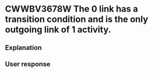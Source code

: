 # CWWBV3678W The 0 link has a transition condition and is the only outgoing link of 1 activity.

## Explanation

## User response